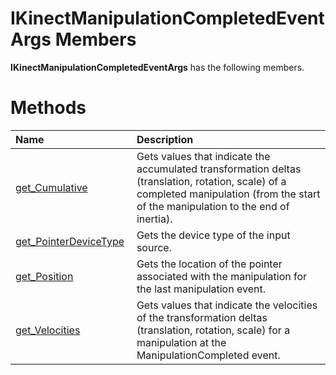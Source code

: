IKinectManipulationCompletedEventArgs Members  
=============================================  

**IKinectManipulationCompletedEventArgs** has the following members.  

<span id="publicmethodsSection"></span>

Methods  
=======  

<table>
<colgroup>
<col width="30%" />
<col width="60%" />
</colgroup>
<thead>
<tr class="header">
<th align="left">Name</th>
<th align="left">Description</th>
</tr>
</thead>
<tbody>
<tr class="odd">
<td align="left"><a href="Methods/get_Cumulative_Method.md">get_Cumulative</a></td>
<td align="left">Gets values that indicate the accumulated transformation deltas (translation, rotation, scale) of a completed manipulation (from the start of the manipulation to the end of inertia).</td>
</tr>
<tr class="even">
<td align="left"><a href="Methods/get_PointerDeviceType.md">get_PointerDeviceType</a></td>
<td align="left">Gets the device type of the input source.</td>
</tr>
<tr class="odd">
<td align="left"><a href="Methods/get_Position_Method.md">get_Position</a></td>
<td align="left">Gets the location of the pointer associated with the manipulation for the last manipulation event.</td>
</tr>
<tr class="even">
<td align="left"><a href="Methods/get_Velocities_Method.md">get_Velocities</a></td>
<td align="left">Gets values that indicate the velocities of the transformation deltas (translation, rotation, scale) for a manipulation at the ManipulationCompleted event.</td>
</tr>
</tbody>
</table>



<!--Please do not edit the data in the comment block below.-->
<!--
TOCTitle : IKinectManipulationCompletedEventArgs Members
RLTitle : IKinectManipulationCompletedEventArgs Members
KeywordF : IKinectManipulationCompletedEventArgs
KeywordK : IKinectManipulationCompletedEventArgs interface
KeywordK : IKinectManipulationCompletedEventArgs interface, all members
HelpPriority : 1
KeywordA : AllMembers.T:Microsoft.Kinect.kinect.IKinectManipulationCompletedEventArgs
AssetID : AllMembers.T:Microsoft.Kinect.kinect.IKinectManipulationCompletedEventArgs
Locale : en-us
CommunityContent : 1
TargetOS : Windows
TopicType : kbSyntax
DocSet : K4Wv2
ProjType : K4Wv2Proj
Technology : Kinect for Windows
Product : Kinect for Windows SDK v2
productversion : 20
-->
